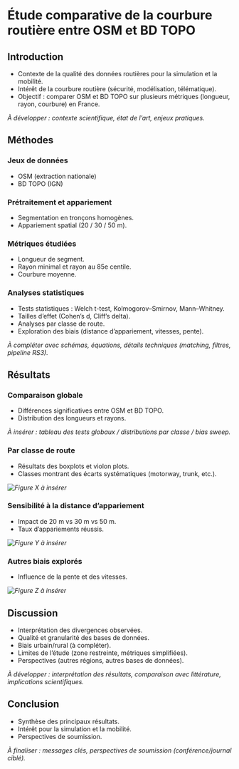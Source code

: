 # Étude comparative de la courbure routière entre OSM et BD TOPO
## Introduction
- Contexte de la qualité des données routières pour la simulation et la mobilité.
- Intérêt de la courbure routière (sécurité, modélisation, télématique).
- Objectif : comparer OSM et BD TOPO sur plusieurs métriques (longueur, rayon, courbure) en France.

*À développer : contexte scientifique, état de l’art, enjeux pratiques.*

## Méthodes
### Jeux de données
- OSM (extraction nationale)
- BD TOPO (IGN)
### Prétraitement et appariement
- Segmentation en tronçons homogènes.
- Appariement spatial (20 / 30 / 50 m).
### Métriques étudiées
- Longueur de segment.
- Rayon minimal et rayon au 85e centile.
- Courbure moyenne.
### Analyses statistiques
- Tests statistiques : Welch t-test, Kolmogorov–Smirnov, Mann–Whitney.
- Tailles d’effet (Cohen’s d, Cliff’s delta).
- Analyses par classe de route.
- Exploration des biais (distance d’appariement, vitesses, pente).

*À compléter avec schémas, équations, détails techniques (matching, filtres, pipeline RS3).*

## Résultats
### Comparaison globale
- Différences significatives entre OSM et BD TOPO.
- Distribution des longueurs et rayons.

*À insérer : tableau des tests globaux / distributions par classe / bias sweep.*

### Par classe de route
- Résultats des boxplots et violon plots.
- Classes montrant des écarts systématiques (motorway, trunk, etc.).

*![Figure X à insérer](path)*

### Sensibilité à la distance d’appariement
- Impact de 20 m vs 30 m vs 50 m.
- Taux d’appariements réussis.

*![Figure Y à insérer](path)*

### Autres biais explorés
- Influence de la pente et des vitesses.

*![Figure Z à insérer](path)*

## Discussion
- Interprétation des divergences observées.
- Qualité et granularité des bases de données.
- Biais urbain/rural (à compléter).
- Limites de l’étude (zone restreinte, métriques simplifiées).
- Perspectives (autres régions, autres bases de données).

*À développer : interprétation des résultats, comparaison avec littérature, implications scientifiques.*

## Conclusion
- Synthèse des principaux résultats.
- Intérêt pour la simulation et la mobilité.
- Perspectives de soumission.

*À finaliser : messages clés, perspectives de soumission (conférence/journal ciblé).*